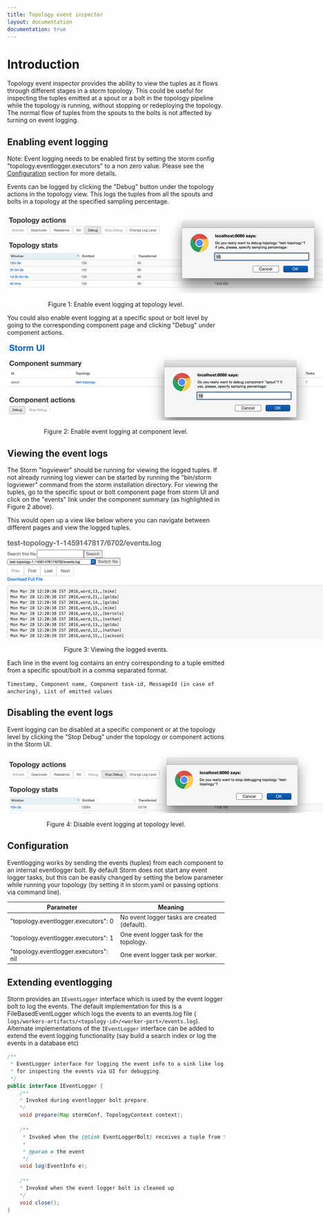 ```yaml
---
title: Topology event inspector
layout: documentation
documentation: true
---
```


# Introduction

Topology event inspector provides the ability to view the tuples as it flows through different stages in a storm topology.
This could be useful for inspecting the tuples emitted at a spout or a bolt in the topology pipeline while the topology is running, without stopping or redeploying the topology. The normal flow of tuples from the spouts to the bolts is not affected by turning on event logging.

## Enabling event logging

Note: Event logging needs to be enabled first by setting the storm config "topology.eventlogger.executors" to a non zero value. Please see
the [Configuration](#config) section for more details.

Events can be logged by clicking the "Debug" button under the topology actions in the topology view. This logs the
tuples from all the spouts and bolts in a topology at the specified sampling percentage.

<div align="center">
<img title="Enable Eventlogging" src="images/enable-event-logging-topology.png" style="max-width: 80rem"/>

<p>Figure 1: Enable event logging at topology level.</p>
</div>

You could also enable event logging at a specific spout or bolt level by going to the corresponding component page and
clicking "Debug" under component actions.

<div align="center">
<img title="Enable Eventlogging at component level" src="images/enable-event-logging-spout.png" style="max-width: 80rem"/>

<p>Figure 2: Enable event logging at component level.</p>
</div>

## Viewing the event logs
The Storm "logviewer" should be running for viewing the logged tuples. If not already running log viewer can be started by running the "bin/storm logviewer" command from the storm installation directory. For viewing the tuples, go to the specific spout or bolt component page from storm UI and click on the "events" link under the component summary (as highlighted in Figure 2 above).

This would open up a view like below where you can navigate between different pages and view the logged tuples.

<div align="center">
<img title="Viewing logged tuples" src="images/event-logs-view.png" style="max-width: 80rem"/>

<p>Figure 3: Viewing the logged events.</p>
</div>

Each line in the event log contains an entry corresponding to a tuple emitted from a specific spout/bolt in a comma separated format.

`Timestamp, Component name, Component task-id, MessageId (in case of anchoring), List of emitted values`

## Disabling the event logs

Event logging can be disabled at a specific component or at the topology level by clicking the "Stop Debug" under the topology or component actions in the Storm UI.

<div align="center">
<img title="Disable Eventlogging at topology level" src="images/disable-event-logging-topology.png" style="max-width: 80rem"/>

<p>Figure 4: Disable event logging at topology level.</p>
</div>

## <a name="config"></a>Configuration
Eventlogging works by sending the events (tuples) from each component to an internal eventlogger bolt. By default Storm does not start any event logger tasks, but this can be easily changed by setting the below parameter while running your topology (by setting it in storm.yaml or passing options via command line).

| Parameter  | Meaning |
| -------------------------------------------|-----------------------|
| "topology.eventlogger.executors": 0      | No event logger tasks are created (default). |
| "topology.eventlogger.executors": 1      | One event logger task for the topology. |
| "topology.eventlogger.executors": nil      | One event logger task per worker. |


## Extending eventlogging
Storm provides an `IEventLogger` interface which is used by the event logger bolt to log the events. The default implementation for this is a FileBasedEventLogger which logs the events to an events.log file ( `logs/workers-artifacts/<topology-id>/<worker-port>/events.log`). Alternate implementations of the `IEventLogger` interface can be added to extend the event logging functionality (say build a search index or log the events in a database etc)

```java
/**
 * EventLogger interface for logging the event info to a sink like log file or db
 * for inspecting the events via UI for debugging.
 */
public interface IEventLogger {
    /**
    * Invoked during eventlogger bolt prepare.
    */
    void prepare(Map stormConf, TopologyContext context);

    /**
     * Invoked when the {@link EventLoggerBolt} receives a tuple from the spouts or bolts that has event logging enabled.
     *
     * @param e the event
     */
    void log(EventInfo e);

    /**
    * Invoked when the event logger bolt is cleaned up
    */
    void close();
}
```
